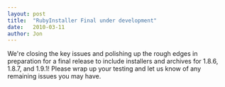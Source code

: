 ```yaml
---
layout: post
title:  "RubyInstaller Final under development"
date:   2010-03-11
author: Jon
---
```

We're closing the key issues and polishing up the rough edges in preparation for a final release to include installers and archives for 1.8.6, 1.8.7, and 1.9.1! Please wrap up your testing and let us know of any remaining issues you may have.
